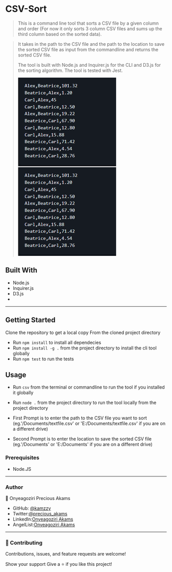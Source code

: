 # CSV-Sort
> This is a command line tool that sorts a CSV file by a given column and order (For now it only sorts 3 column CSV files and sums up the third column based on the sorted data). 

> It takes in the path to the CSV file and the path to the location to save the sorted CSV file as input from the commandline and returns the sorted CSV file.
> 
> The tool is built with Node.js and Inquirer.js for the CLI and D3.js for the sorting algorithm. The tool is tested with Jest.
>
> ![CSV file to be sorted](<Medic take-home exercise - Google Chrome 7_16_2023 5_14_07 PM.png>)
![Sorted CSV file](<Medic take-home exercise - Google Chrome 7_16_2023 5_14_07 PM-1.png>)
## Built With
* Node.js
* Inquirer.js
* D3.js
* 
***
## Getting Started

Clone the repository to get a local copy
From the cloned project directory
* Run `npm install` to install all dependecies
* Run `npm install -g .` from the project directory to install the cli tool globally
* Run `npm test` to run the tests
  
## Usage
* Run `csv` from the terminal or commandline to run the tool if you installed it globally
* Run `node .` from the project directory to run the tool locally from the project directory
  
* First Prompt is to enter the path to the CSV file you want to sort (eg.'/Documents/textfile.csv' or 'E:/Documents/textfile.csv' if you are on a different drive) 
* Second Prompt is to enter the location to save the sorted CSV file (eg.'/Documents' or 'E:/Documents' if you are on a different drive)

  
### Prerequisites
* Node.JS
***
### Author

👤 Onyeagoziri Precious Akams

* GitHub: [@kamzzy](https://github.com/preciousakams)
* Twitter:[@precious_akams](https://twitter.com/precious_akams)
* LinkedIn:[Onyeagoziri Akams](https://www.linkedin.com/in/onyeagoziri-akams/)
* AngelList:[Onyeagoziri Akams](https://angel.co/u/onyeagoziri-akams)
***
### 🤝 Contributing
Contributions, issues, and feature requests are welcome!


Show your support
Give a ⭐️ if you like this project!
